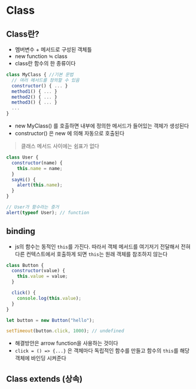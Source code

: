 # Class

## Class란?

- 멤버변수 + 메서드로 구성된 객체틀
- new function ≒ class
- class란 함수의 한 종류이다

```js
class MyClass { //기본 문법
  // 여러 메서드를 정의할 수 있음
  constructor() { ... }
  method1() { ... }
  method2() { ... }
  method3() { ... }
  ...
}
```

- new MyClass() 를 호출하면 내부에 정의한 메서드가 들어있는 객체가 생성된다
- constructor() 은 new 에 의해 자동으로 호출된다

> 클래스 메서드 사이에는 쉼표가 없다

```js
class User {
  constructor(name) {
    this.name = name;
  }
  sayHi() {
    alert(this.name);
  }
}

// User가 함수라는 증거
alert(typeof User); // function
```

## binding

- js의 함수는 동적인 `this`를 가진다. 따라서 객체 메서드를 여기저기 전달해서 전혀 다른 컨텍스트에서 호출하게 되면 `this`는 원래 객체를 참조하지 않는다

```js
class Button {
  constructor(value) {
    this.value = value;
  }

  click() {
    console.log(this.value);
  }
}

let button = new Button("hello");

setTimeout(button.click, 1000); // undefined
```

- 해결방안은 arrow function을 사용하는 것이다
- `click = () => {...}` 은 객체마다 독립적인 함수를 만들고 함수의 `this`를 해당 객체에 바인딩 시켜준다

## Class extends (상속)
